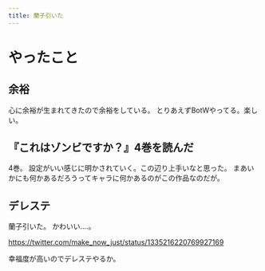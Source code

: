 ```yaml
---
title: 蘭子引いた
---
```


# やったこと

## 余裕

心に余裕が生まれてきたので余裕をしている。
とりあえずBotWやってる。楽しい。

## 『これはゾンビですか？』4巻を読んだ

4巻。
設定がいい感じに明かされていく。この辺り上手いなと思った。
まあいかにも何かあるだろうってキャラに何かあるのがこの作品なのだが。

## デレステ

蘭子引いた。
かわいい‥‥。

<https://twitter.com/make_now_just/status/1335216220769927169>

幸福度が高いのでデレステやるか。
